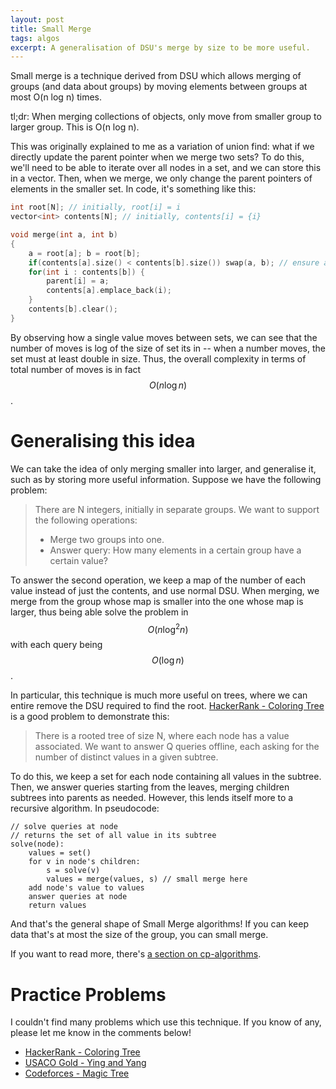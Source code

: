 ```yaml
---
layout: post
title: Small Merge
tags: algos
excerpt: A generalisation of DSU's merge by size to be more useful.
---
```


Small merge is a technique derived from DSU which allows merging of groups (and data about groups) by moving elements between groups at most O(n log n) times.

<!--more-->

tl;dr: When merging collections of objects, only move from smaller group to larger group. This is O(n log n).

This was originally explained to me as a variation of union find: what if we directly update the parent pointer when we merge two sets? To do this, we'll need to be able to iterate over all nodes in a set, and we can store this in a vector. Then, when we merge, we only change the parent pointers of elements in the smaller set. In code, it's something like this:

```cpp
int root[N]; // initially, root[i] = i
vector<int> contents[N]; // initially, contents[i] = {i}

void merge(int a, int b)
{
	a = root[a]; b = root[b];
	if(contents[a].size() < contents[b].size()) swap(a, b); // ensure a's group is larger
	for(int i : contents[b]) {
		parent[i] = a;
		contents[a].emplace_back(i);
	}
	contents[b].clear();
}
```

By observing how a single value moves between sets, we can see that the number of moves is log of the size of set its in -- when a number moves, the set must at least double in size. Thus, the overall complexity in terms of total number of moves is in fact $$O(n \log n)$$.

# Generalising this idea

We can take the idea of only merging smaller into larger, and generalise it, such as by storing more useful information. Suppose we have the following problem:

> There are N integers, initially in separate groups. We want to support the following operations:
>
> - Merge two groups into one.
> - Answer query: How many elements in a certain group have a certain value?

To answer the second operation, we keep a map of the number of each value instead of just the contents, and use normal DSU. When merging, we merge from the group whose map is smaller into the one whose map is larger, thus being able solve the problem in $$O(n \log^2 n)$$ with each query being $$O(\log n)$$.

In particular, this technique is much more useful on trees, where we can entire remove the DSU required to find the root. [HackerRank - Coloring Tree][coloring-tree] is a good problem to demonstrate this:

[coloring-tree]: https://www.hackerrank.com/contests/101feb14/challenges/coloring-tree

> There is a rooted tree of size N, where each node has a value associated. We want to answer Q queries offline, each asking for the number of distinct values in a given subtree.

To do this, we keep a set for each node containing all values in the subtree. Then, we answer queries starting from the leaves, merging children subtrees into parents as needed. However, this lends itself more to a recursive algorithm. In pseudocode:

```
// solve queries at node
// returns the set of all value in its subtree
solve(node):
	values = set()
	for v in node's children:
		s = solve(v)
		values = merge(values, s) // small merge here
	add node's value to values
	answer queries at node
	return values
```

And that's the general shape of Small Merge algorithms! If you can keep data that's at most the size of the group, you can small merge.

If you want to read more, there's [a section on cp-algorithms][cp-algo].

[cp-algo]: https://cp-algorithms.com/data_structures/disjoint_set_union.html#toc-tgt-15

# Practice Problems

I couldn't find many problems which use this technique. If you know of any, please let me know in the comments below!

- [HackerRank - Coloring Tree][coloring-tree]
- [USACO Gold - Ying and Yang](http://usaco.org/index.php?page=viewproblem2&cpid=286)
- [Codeforces - Magic Tree](https://codeforces.com/contest/1193/problem/B)
